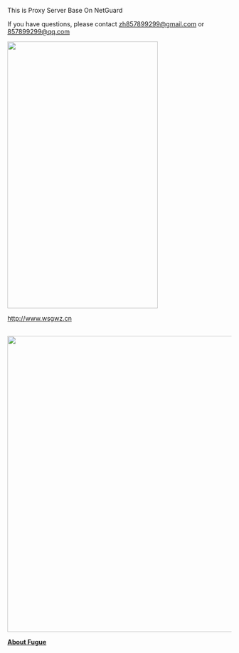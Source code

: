 

This is Proxy Server Base On NetGuard

If you have questions, please contact zh857899299@gmail.com or 857899299@qq.com




<img src="https://imgsa.baidu.com/forum/w%3D580/sign=78001514c11349547e1ee86c664f92dd/59b06fd9f2d3572c370031498013632763d0c322.jpg"  width="338" height="600" />

http://www.wsgwz.cn

</br>

<img src="https://timgsa.baidu.com/timg?image&quality=80&size=b9999_10000&sec=1508841921428&di=f035e058fdbba240f38b8dc6bc9612f3&imgtype=0&src=http%3A%2F%2Fimgsrc.baidu.com%2Fimgad%2Fpic%2Fitem%2Ff3d3572c11dfa9ec8c2c7a3268d0f703918fc190.jpg"  width="1000" height="666" />

<a></a>

<a name="FAQ0"></a>
[**About Fugue**](http://www.eclipse.org/jetty/)
